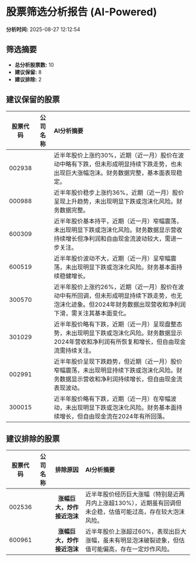 # 股票筛选分析报告 (AI-Powered)

**分析时间:** 2025-08-27 12:12:54

## 筛选摘要

- **总分析股票数:** 10
- **建议保留:** 8
- **建议排除:** 2

## 建议保留的股票

| 股票代码 | 公司名称 | AI分析摘要 |
|:---:|:---:|:---|
| 002938 |  | 近半年股价上涨约30%，近期（近一月）股价在波动中略有下跌，但未形成明显持续下跌走势，也未出现巨大涨幅泡沫。财务数据完整，基本面表现稳定。 |
| 000988 |  | 近半年股价稳步上涨约36%，近期（近一月）股价呈现上升趋势，未出现明显下跌或泡沫化风险。财务数据完整。 |
| 600309 |  | 近半年股价基本持平，近期（近一月）窄幅震荡，未出现明显下跌或泡沫化风险。财务数据显示营收持续增长但净利润和自由现金流波动较大，需进一步关注。 |
| 600519 |  | 近半年股价波动不大，近期（近一月）呈窄幅震荡，未出现明显下跌或泡沫化风险。财务基本面持续稳健增长。 |
| 300570 |  | 近半年股价上涨约26%，近期（近一月）股价在波动中有所回调，但未形成明显持续下跌走势，也无泡沫化迹象。但2024年财务数据出现营收和净利润下滑，需关注其基本面变化。 |
| 301029 |  | 近半年股价略有下跌，近期（近一月）呈现盘整态势，未出现明显下跌或泡沫化风险。财务数据显示2024年营收和净利润有所恢复和增长，但自由现金流需持续关注。 |
| 002991 |  | 近半年股价呈现下跌趋势，但近期（近一月）股价窄幅震荡，未出现明显持续下跌或泡沫化风险。财务数据显示营收和净利润持续增长，但自由现金流表现波动。 |
| 300015 |  | 近半年股价略有下跌，近期（近一月）在窄幅波动，未出现明显下跌或泡沫化风险。财务基本面持续增长，但自由现金流在2024年有所回落。 |

## 建议排除的股票

| 股票代码 | 公司名称 | 排除原因 | AI分析摘要 |
|:---:|:---:|:---:|:---|
| 002536 |  | **涨幅巨大，炒作接近泡沫** | 近半年股价经历巨大涨幅（特别是近两月内上涨超130%），近期虽有回调但未企稳，估值可能过高，存在较大泡沫风险。 |
| 600961 |  | **涨幅巨大，炒作接近泡沫** | 近半年股价上涨超过60%，表现出巨大涨幅，虽未有明显泡沫破裂迹象，但估值可能偏高，存在一定炒作风险。 |

